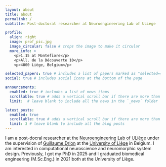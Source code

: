 ```yaml
---
layout: about
title: about
permalink: /
subtitle: Post-doctoral researcher at Neuroengineering Lab of ULiège

profile:
  align: right
  image: prof_pic.jpg
  image_circular: false # crops the image to make it circular
  more_info: >
    <p>1.15 at Montefiore</p>
    <p>All. de la Découverte 10</p>
    <p>4000 Liège, Belgium</p>

selected_papers: true # includes a list of papers marked as "selected={true}"
social: true # includes social icons at the bottom of the page

announcements:
  enabled: true # includes a list of news items
  scrollable: true # adds a vertical scroll bar if there are more than 3 news items
  limit:  # leave blank to include all the news in the `_news` folder

latest_posts:
  enabled: true
  scrollable: true # adds a vertical scroll bar if there are more than 3 new posts items
  limit: 3 # leave blank to include all the blog posts
---
```


I am a post-docral researcher at the [Neuroengineering Lab of ULiège](https://www.neuroengineering.uliege.be/cms/c_11384013/en/neuroengineering-laboratory) under the supervision of [Guillaume Drion](https://sites.google.com/site/gdrion25/) at the [University of Liège](https://www.uliege.be/cms/c_8699436/en/uliege) in Belgium. I am interested in computational neuroscience and neuromorphic system design. Previously, I got my PhD in 2025 and I graduated biomedical engineering (M.Sc.Eng.) in 2021 both at the University of Liège.
